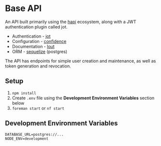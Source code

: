 # Base API

An API built primarily using the [hapi](https://github.com/hapijs/hapi) ecosystem, along with a JWT authentication
plugin called jot.

- Authentication - [jot](https://github.com/ryanwalters/jot)
- Configuration - [confidence](https://github.com/hapijs/confidence)
- Documentation - [lout](https://github.com/hapijs/lout)
- ORM - [sequelize](https://github.com/sequelize/sequelize) (postgres)

The API has endpoints for simple user creation and maintenance, as well as token generation and revocation.

## Setup

1. `npm install`
1. Create `.env` file using the __Development Environment Variables__ section below
1. `foreman start` or `nf start`

## Development Environment Variables

```
DATABASE_URL=postgres://...
NODE_ENV=development
```